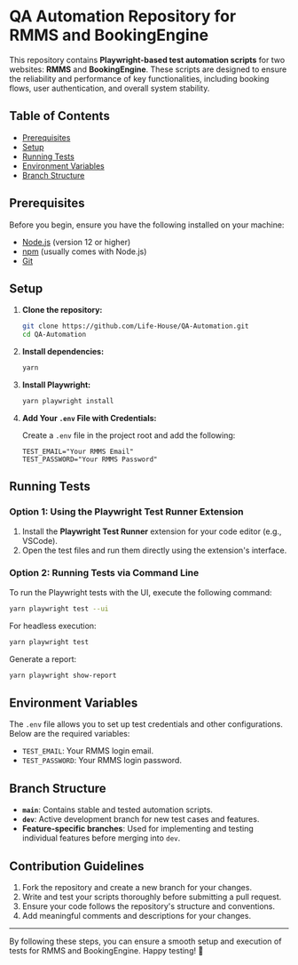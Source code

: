 
# QA Automation Repository for RMMS and BookingEngine

This repository contains **Playwright-based test automation scripts** for two websites: **RMMS** and **BookingEngine**. These scripts are designed to ensure the reliability and performance of key functionalities, including booking flows, user authentication, and overall system stability.

## Table of Contents

- [Prerequisites](#prerequisites)
- [Setup](#setup)
- [Running Tests](#running-tests)
- [Environment Variables](#environment-variables)
- [Branch Structure](#branch-structure)

## Prerequisites

Before you begin, ensure you have the following installed on your machine:

- [Node.js](https://nodejs.org/) (version 12 or higher)
- [npm](https://www.npmjs.com/) (usually comes with Node.js)
- [Git](https://git-scm.com/)

## Setup

1. **Clone the repository:**

    ```sh
    git clone https://github.com/Life-House/QA-Automation.git
    cd QA-Automation
    ```

2. **Install dependencies:**

    ```sh
    yarn
    ```

3. **Install Playwright:**

    ```sh
    yarn playwright install
    ```

4. **Add Your `.env` File with Credentials:**

    Create a `.env` file in the project root and add the following:

    ```env
    TEST_EMAIL="Your RMMS Email"
    TEST_PASSWORD="Your RMMS Password"
    ```

## Running Tests

### Option 1: Using the Playwright Test Runner Extension

1. Install the **Playwright Test Runner** extension for your code editor (e.g., VSCode).
2. Open the test files and run them directly using the extension's interface.

### Option 2: Running Tests via Command Line

To run the Playwright tests with the UI, execute the following command:

```sh
yarn playwright test --ui
```

For headless execution:

```sh
yarn playwright test
```

Generate a report:

```sh
yarn playwright show-report
```

## Environment Variables

The `.env` file allows you to set up test credentials and other configurations. Below are the required variables:

- `TEST_EMAIL`: Your RMMS login email.
- `TEST_PASSWORD`: Your RMMS login password.

## Branch Structure

- **`main`**: Contains stable and tested automation scripts.
- **`dev`**: Active development branch for new test cases and features.
- **Feature-specific branches**: Used for implementing and testing individual features before merging into `dev`.

## Contribution Guidelines

1. Fork the repository and create a new branch for your changes.
2. Write and test your scripts thoroughly before submitting a pull request.
3. Ensure your code follows the repository's structure and conventions.
4. Add meaningful comments and descriptions for your changes.

---

By following these steps, you can ensure a smooth setup and execution of tests for RMMS and BookingEngine. Happy testing! 🎉
